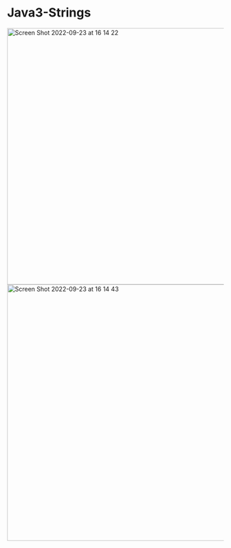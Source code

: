 # Java3-Strings

<img width="595" alt="Screen Shot 2022-09-23 at 16 14 22" src="https://user-images.githubusercontent.com/74483949/191981039-68afd976-5fcf-4a43-8401-232b02e252c3.png">
<img width="595" alt="Screen Shot 2022-09-23 at 16 14 43" src="https://user-images.githubusercontent.com/74483949/191981076-72d7f7ec-785f-4121-a75b-de2db69b6d41.png">
